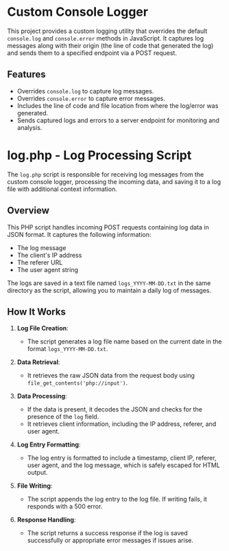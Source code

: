 # Custom Console Logger

This project provides a custom logging utility that overrides the default `console.log` and `console.error` methods in JavaScript. It captures log messages along with their origin (the line of code that generated the log) and sends them to a specified endpoint via a POST request.

## Features

- Overrides `console.log` to capture log messages.
- Overrides `console.error` to capture error messages.
- Includes the line of code and file location from where the log/error was generated.
- Sends captured logs and errors to a server endpoint for monitoring and analysis.

# log.php - Log Processing Script

The `log.php` script is responsible for receiving log messages from the custom console logger, processing the incoming data, and saving it to a log file with additional context information.

## Overview

This PHP script handles incoming POST requests containing log data in JSON format. It captures the following information:

- The log message
- The client's IP address
- The referer URL
- The user agent string

The logs are saved in a text file named `logs_YYYY-MM-DD.txt` in the same directory as the script, allowing you to maintain a daily log of messages.

## How It Works

1. **Log File Creation**:
   - The script generates a log file name based on the current date in the format `logs_YYYY-MM-DD.txt`.

2. **Data Retrieval**:
   - It retrieves the raw JSON data from the request body using `file_get_contents('php://input')`.

3. **Data Processing**:
   - If the data is present, it decodes the JSON and checks for the presence of the `log` field.
   - It retrieves client information, including the IP address, referer, and user agent.

4. **Log Entry Formatting**:
   - The log entry is formatted to include a timestamp, client IP, referer, user agent, and the log message, which is safely escaped for HTML output.

5. **File Writing**:
   - The script appends the log entry to the log file. If writing fails, it responds with a 500 error.

6. **Response Handling**:
   - The script returns a success response if the log is saved successfully or appropriate error messages if issues arise.

